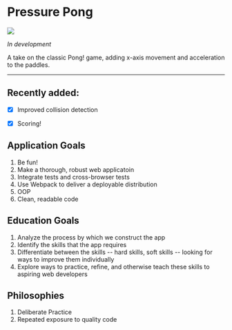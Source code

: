 # Pressure Pong

<img src="http://i.imgur.com/3bL47QZ.gif" />

*In development*

A take on the classic Pong! game, adding x-axis movement and acceleration to the paddles.

----

## Recently added:

- [X] Improved collision detection
- [X] Scoring!


## Application Goals

1. Be fun!
2. Make a thorough, robust web applicatoin
2. Integrate tests and cross-browser tests
3. Use Webpack to deliver a deployable distribution
4. OOP
5. Clean, readable code

## Education Goals

1. Analyze the process by which we construct the app
2. Identify the skills that the app requires
3. Differentiate between the skills -- hard skills, soft skills -- looking for ways to improve them individually
4. Explore ways to practice, refine, and otherwise teach these skills to aspiring web developers

## Philosophies

1. Deliberate Practice
2. Repeated exposure to quality code
